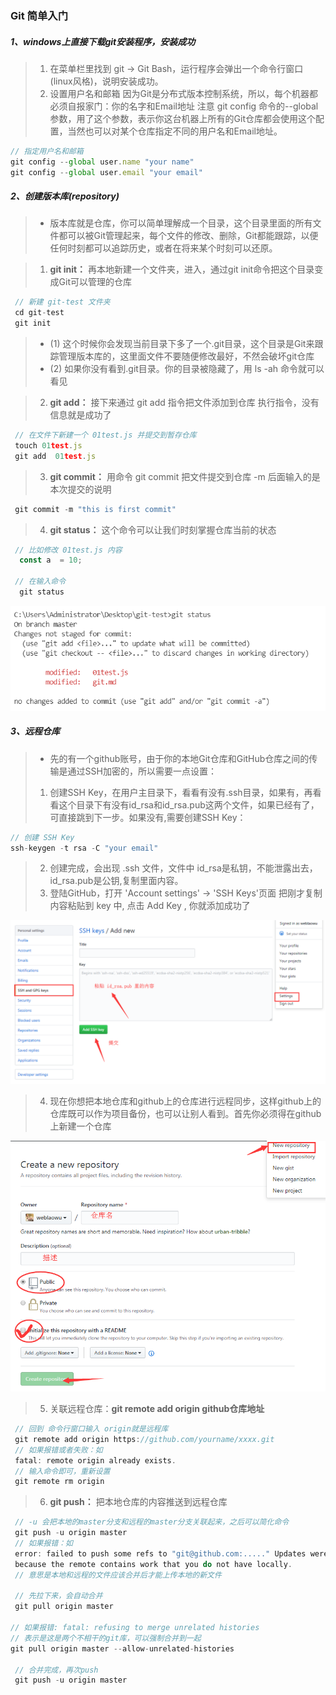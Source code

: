 ### Git 简单入门
##### 1、windows上直接下载git安装程序，安装成功
>1. 在菜单栏里找到 git -> Git Bash，运行程序会弹出一个命令行窗口(linux风格)，说明安装成功。
>2. 设置用户名和邮箱
 因为Git是分布式版本控制系统，所以，每个机器都必须自报家门：你的名字和Email地址
 注意 git config 命令的--global 参数，用了这个参数，表示你这台机器上所有的Git仓库都会使用这个配置，当然也可以对某个仓库指定不同的用户名和Email地址。
```js {.line-numbers}
// 指定用户名和邮箱
git config --global user.name "your name"
git config --global user.email "your email"
```
##### 2、创建版本库(repository) 
>- 版本库就是仓库，你可以简单理解成一个目录，这个目录里面的所有文件都可以被Git管理起来，每个文件的修改、删除，Git都能跟踪，以便任何时刻都可以追踪历史，或者在将来某个时刻可以还原。

>1. **git init：** 再本地新建一个文件夹，进入，通过git 
init命令把这个目录变成Git可以管理的仓库
```js {.line-numbers}
 // 新建 git-test 文件夹  
 cd git-test
 git init
```
>- (1) 这个时候你会发现当前目录下多了一个.git目录，这个目录是Git来跟踪管理版本库的，这里面文件不要随便修改最好，不然会破坏git仓库
>- (2) 如果你没有看到.git目录。你的目录被隐藏了，用 ls -ah 命令就可以看见

>2. **git add：**  接下来通过 git add 指令把文件添加到仓库 
   执行指令，没有信息就是成功了
```js {.line-numbers}
 // 在文件下新建一个 01test.js 并提交到暂存仓库
 touch 01test.js
 git add  01test.js 
```
>3. **git commit：** 用命令 git commit 把文件提交到仓库
   -m 后面输入的是本次提交的说明
```js {.line-numbers}
 git commit -m "this is first commit"
```
>4. **git status：** 这个命令可以让我们时刻掌握仓库当前的状态
```js {.line-numbers}
 // 比如修改 01test.js 内容
  const a  = 10;

 // 在输入命令
  git status 
```
![Alt text](./2019-03-15_101654.png)

##### 3、远程仓库 
>-  先的有一个github账号，由于你的本地Git仓库和GitHub仓库之间的传输是通过SSH加密的，所以需要一点设置：
> 1. 创建SSH Key，在用户主目录下，看看有没有.ssh目录，如果有，再看看这个目录下有没有id_rsa和id_rsa.pub这两个文件，如果已经有了，可直接跳到下一步。如果没有,需要创建SSH Key： 
```js {.line-numbers}
// 创建 SSH Key 
ssh-keygen -t rsa -C "your email"
```
>  2. 创建完成，会出现 .ssh 文件，文件中 id_rsa是私钥，不能泄露出去，id_rsa.pub是公钥,复制里面内容。
>  3. 登陆GitHub，打开 'Account settings' -> 'SSH Keys'页面 把刚才复制内容粘贴到 key 中, 点击 Add Key , 你就添加成功了

![Alt text](./111.png)

>  4. 现在你想把本地仓库和github上的仓库进行远程同步，这样github上的仓库既可以作为项目备份，也可以让别人看到。首先你必须得在github上新建一个仓库 

![Alt text](./222.png)
> 5. 关联远程仓库：**git remote add origin  github仓库地址**
```js {.line-numbers}
 // 回到 命令行窗口输入 origin就是远程库
 git remote add origin https://github.com/yourname/xxxx.git
 // 如果报错或者失败：如
 fatal: remote origin already exists.
 // 输入命令即可，重新设置 
 git remote rm origin 
```

> 6. **git push：** 把本地仓库的内容推送到远程仓库 
```js {.line-numbers} 
 // -u 会把本地的master分支和远程的master分支关联起来，之后可以简化命令
 git push -u origin master 
 // 如果报错：如
 error: failed to push some refs to "git@github.com:....." Updates were rejected 
 because the remote contains work that you do not have locally.
 // 意思是本地和远程的文件应该合并后才能上传本地的新文件

 // 先拉下来，会自动合并
 git pull origin master

// 如果报错: fatal: refusing to merge unrelated histories 
// 表示是这是两个不相干的git库，可以强制合并到一起 
git pull origin master --allow-unrelated-histories
 
 // 合并完成，再次push
 git push -u origin master 
```     
